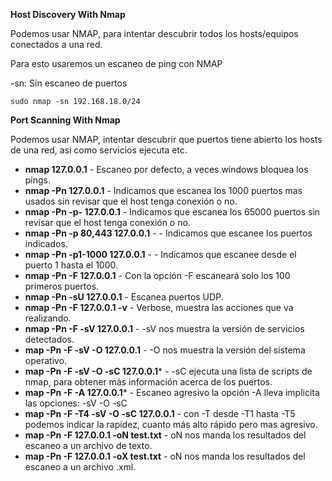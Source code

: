 **Host Discovery With Nmap**

Podemos usar NMAP, para intentar descubrir todos los hosts/equipos conectados a una red.

Para esto usaremos un escaneo de ping con NMAP

-sn: Sin escaneo de puertos

```shell
sudo nmap -sn 192.168.18.0/24
```

**Port Scanning With Nmap**

Podemos usar NMAP, intentar descubrir que puertos tiene abierto los hosts de una red, asi como servicios ejecuta etc.

- **nmap 127.0.0.1** - Escaneo por defecto, a veces windows bloquea los pings.
- **nmap -Pn 127.0.0.1** - Indicamos que escanea los 1000 puertos mas usados sin revisar que el host tenga conexión o no.
- **nmap -Pn -p- 127.0.0.1** - Indicamos que escanea los 65000 puertos sin revisar que el host tenga conexión o no.
- **nmap -Pn -p 80,443 127.0.0.1** - - Indicamos que escanee los puertos indicados.
- **nmap -Pn -p1-1000 127.0.0.1** - - Indicamos que escanee desde el puerto 1 hasta el 1000.
- **nmap -Pn -F  127.0.0.1** - Con la opción -F escaneará solo los 100 primeros puertos.
- **nmap -Pn -sU  127.0.0.1** - Escanea puertos UDP.
- **nmap -Pn -F  127.0.0.1 -v** - Verbose, muestra las acciones que va realizando.
- **nmap -Pn -F -sV  127.0.0.1** - -sV nos muestra la versión de servicios detectados.
- **map -Pn -F -sV -O  127.0.0.1** - -O nos muestra la versión del sistema operativo.
-  **map -Pn -F -sV -O -sC 127.0.0.1*** - -sC ejecuta una lista de scripts de nmap, para obtener más información acerca de los puertos.
- **map -Pn -F -A 127.0.0.1*** - Escaneo agresivo la opción -A lleva implicita las opciones: -sV -O -sC
- **map -Pn -F -T4 -sV -O -sC 127.0.0.1** - con -T desde -T1 hasta -T5 podemos indicar la rapidez, cuanto más alto rápido pero mas agresivo.
- **map -Pn -F  127.0.0.1 -oN test.txt** - oN nos manda los resultados del escaneo a un archivo de texto.
- **map -Pn -F  127.0.0.1 -oX test.txt** - oN nos manda los resultados del escaneo a un archivo .xml.